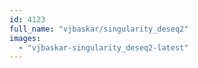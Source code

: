 ```yaml
---
id: 4123
full_name: "vjbaskar/singularity_deseq2"
images: 
  - "vjbaskar-singularity_deseq2-latest"
---
```

